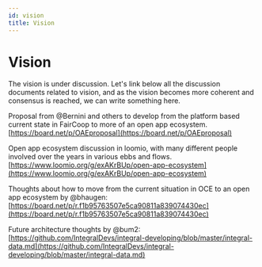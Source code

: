 ```yaml
---
id: vision
title: Vision
---
```


# Vision

The vision is under discussion. Let's link below all the discussion documents related to vision, and as the vision becomes more coherent and consensus is reached, we can write something here.

Proposal from @Bernini and others to develop from the platform based current state in FairCoop to more of an open app ecosystem. [https://board.net/p/OAEproposal](https://board.net/p/OAEproposal)

Open app ecosystem discussion in loomio, with many different people involved over the years in various ebbs and flows. [https://www.loomio.org/g/exAKrBUp/open-app-ecosystem](https://www.loomio.org/g/exAKrBUp/open-app-ecosystem)

Thoughts about how to move from the current situation in OCE to an open app ecosystem by @bhaugen: [https://board.net/p/r.f1b95763507e5ca90811a839074430ec](https://board.net/p/r.f1b95763507e5ca90811a839074430ec)

Future architecture thoughts by @bum2: [https://github.com/IntegralDevs/integral-developing/blob/master/integral-data.md](https://github.com/IntegralDevs/integral-developing/blob/master/integral-data.md)

